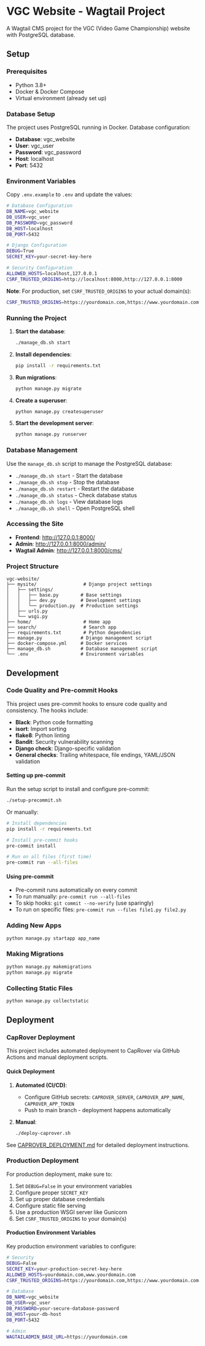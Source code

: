 # VGC Website - Wagtail Project

A Wagtail CMS project for the VGC (Video Game Championship) website with PostgreSQL database.

## Setup

### Prerequisites
- Python 3.8+
- Docker & Docker Compose
- Virtual environment (already set up)

### Database Setup
The project uses PostgreSQL running in Docker. Database configuration:
- **Database**: vgc_website
- **User**: vgc_user
- **Password**: vgc_password
- **Host**: localhost
- **Port**: 5432

### Environment Variables
Copy `.env.example` to `.env` and update the values:

```bash
# Database Configuration
DB_NAME=vgc_website
DB_USER=vgc_user
DB_PASSWORD=vgc_password
DB_HOST=localhost
DB_PORT=5432

# Django Configuration
DEBUG=True
SECRET_KEY=your-secret-key-here

# Security Configuration
ALLOWED_HOSTS=localhost,127.0.0.1
CSRF_TRUSTED_ORIGINS=http://localhost:8000,http://127.0.0.1:8000
```

**Note**: For production, set `CSRF_TRUSTED_ORIGINS` to your actual domain(s):
```bash
CSRF_TRUSTED_ORIGINS=https://yourdomain.com,https://www.yourdomain.com
```

### Running the Project

1. **Start the database**:
   ```bash
   ./manage_db.sh start
   ```

2. **Install dependencies**:
   ```bash
   pip install -r requirements.txt
   ```

3. **Run migrations**:
   ```bash
   python manage.py migrate
   ```

4. **Create a superuser**:
   ```bash
   python manage.py createsuperuser
   ```

5. **Start the development server**:
   ```bash
   python manage.py runserver
   ```

### Database Management

Use the `manage_db.sh` script to manage the PostgreSQL database:

- `./manage_db.sh start` - Start the database
- `./manage_db.sh stop` - Stop the database
- `./manage_db.sh restart` - Restart the database
- `./manage_db.sh status` - Check database status
- `./manage_db.sh logs` - View database logs
- `./manage_db.sh shell` - Open PostgreSQL shell

### Accessing the Site

- **Frontend**: http://127.0.0.1:8000/
- **Admin**: http://127.0.0.1:8000/admin/
- **Wagtail Admin**: http://127.0.0.1:8000/cms/

### Project Structure

```
vgc-website/
├── mysite/                 # Django project settings
│   ├── settings/
│   │   ├── base.py        # Base settings
│   │   ├── dev.py         # Development settings
│   │   └── production.py  # Production settings
│   ├── urls.py
│   └── wsgi.py
├── home/                   # Home app
├── search/                 # Search app
├── requirements.txt        # Python dependencies
├── manage.py              # Django management script
├── docker-compose.yml     # Docker services
├── manage_db.sh           # Database management script
└── .env                   # Environment variables
```

## Development

### Code Quality and Pre-commit Hooks

This project uses pre-commit hooks to ensure code quality and consistency. The hooks include:
- **Black**: Python code formatting
- **isort**: Import sorting
- **flake8**: Python linting
- **Bandit**: Security vulnerability scanning
- **Django check**: Django-specific validation
- **General checks**: Trailing whitespace, file endings, YAML/JSON validation

#### Setting up pre-commit

Run the setup script to install and configure pre-commit:
```bash
./setup-precommit.sh
```

Or manually:
```bash
# Install dependencies
pip install -r requirements.txt

# Install pre-commit hooks
pre-commit install

# Run on all files (first time)
pre-commit run --all-files
```

#### Using pre-commit

- Pre-commit runs automatically on every commit
- To run manually: `pre-commit run --all-files`
- To skip hooks: `git commit --no-verify` (use sparingly)
- To run on specific files: `pre-commit run --files file1.py file2.py`

### Adding New Apps
```bash
python manage.py startapp app_name
```

### Making Migrations
```bash
python manage.py makemigrations
python manage.py migrate
```

### Collecting Static Files
```bash
python manage.py collectstatic
```

## Deployment

### CapRover Deployment

This project includes automated deployment to CapRover via GitHub Actions and manual deployment scripts.

#### Quick Deployment

1. **Automated (CI/CD)**:
   - Configure GitHub secrets: `CAPROVER_SERVER`, `CAPROVER_APP_NAME`, `CAPROVER_APP_TOKEN`
   - Push to main branch - deployment happens automatically

2. **Manual**:
   ```bash
   ./deploy-caprover.sh
   ```

See [CAPROVER_DEPLOYMENT.md](CAPROVER_DEPLOYMENT.md) for detailed deployment instructions.

### Production Deployment

For production deployment, make sure to:
1. Set `DEBUG=False` in your environment variables
2. Configure proper `SECRET_KEY`
3. Set up proper database credentials
4. Configure static file serving
5. Use a production WSGI server like Gunicorn
6. Set `CSRF_TRUSTED_ORIGINS` to your domain(s)

#### Production Environment Variables

Key production environment variables to configure:

```bash
# Security
DEBUG=False
SECRET_KEY=your-production-secret-key-here
ALLOWED_HOSTS=yourdomain.com,www.yourdomain.com
CSRF_TRUSTED_ORIGINS=https://yourdomain.com,https://www.yourdomain.com

# Database
DB_NAME=vgc_website
DB_USER=vgc_user
DB_PASSWORD=your-secure-database-password
DB_HOST=your-db-host
DB_PORT=5432

# Admin
WAGTAILADMIN_BASE_URL=https://yourdomain.com
```
